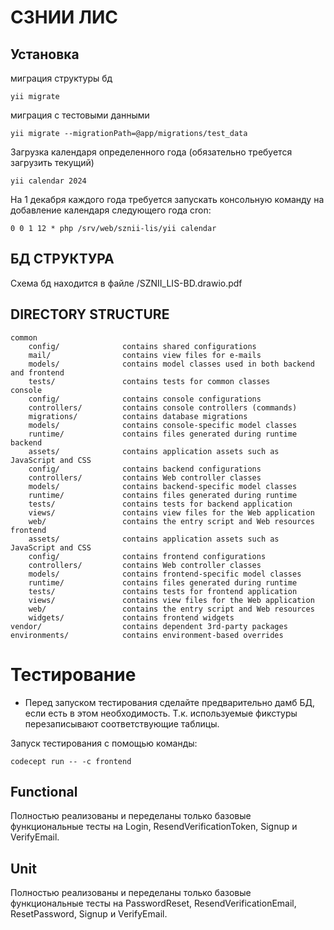 СЗНИИ ЛИС
================
Установка
---------
миграция структуры бд
```
yii migrate
```

миграция с тестовыми данными
```
yii migrate --migrationPath=@app/migrations/test_data
```

Загрузка календаря определенного года (обязательно требуется загрузить текущий)
```
yii calendar 2024
```

На 1 декабря каждого года требуется запускать консольную команду на добавление календаря следующего года
cron:
```
0 0 1 12 * php /srv/web/sznii-lis/yii calendar
```

БД СТРУКТУРА
-------------------
Схема бд находится в файле
/SZNII_LIS-BD.drawio.pdf

DIRECTORY STRUCTURE
-------------------

```
common
    config/              contains shared configurations
    mail/                contains view files for e-mails
    models/              contains model classes used in both backend and frontend
    tests/               contains tests for common classes    
console
    config/              contains console configurations
    controllers/         contains console controllers (commands)
    migrations/          contains database migrations
    models/              contains console-specific model classes
    runtime/             contains files generated during runtime
backend
    assets/              contains application assets such as JavaScript and CSS
    config/              contains backend configurations
    controllers/         contains Web controller classes
    models/              contains backend-specific model classes
    runtime/             contains files generated during runtime
    tests/               contains tests for backend application    
    views/               contains view files for the Web application
    web/                 contains the entry script and Web resources
frontend
    assets/              contains application assets such as JavaScript and CSS
    config/              contains frontend configurations
    controllers/         contains Web controller classes
    models/              contains frontend-specific model classes
    runtime/             contains files generated during runtime
    tests/               contains tests for frontend application
    views/               contains view files for the Web application
    web/                 contains the entry script and Web resources
    widgets/             contains frontend widgets
vendor/                  contains dependent 3rd-party packages
environments/            contains environment-based overrides
```

Тестирование
================

* Перед запуском тестирования сделайте предварительно дамб БД, если есть в этом необходимость. Т.к. используемые фикстуры перезаписывают соответствующие таблицы.

Запуск тестирования с помощью команды:
```
codecept run -- -c frontend
```

Functional
-------------------
Полностью реализованы и переделаны только базовые функциональные тесты на Login, ResendVerificationToken, Signup и VerifyEmail.

Unit
-------------------
Полностью реализованы и переделаны только базовые функциональные тесты на PasswordReset, ResendVerificationEmail, ResetPassword, Signup и VerifyEmail.